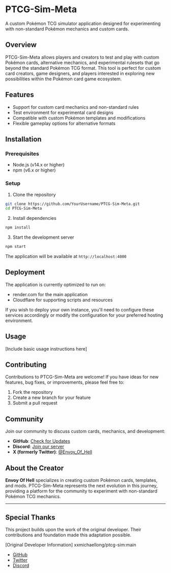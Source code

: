 # PTCG-Sim-Meta

A custom Pokémon TCG simulator application designed for experimenting with non-standard Pokémon mechanics and custom cards.

## Overview

PTCG-Sim-Meta allows players and creators to test and play with custom Pokémon cards, alternative mechanics, and experimental rulesets that go beyond the standard Pokémon TCG format. This tool is perfect for custom card creators, game designers, and players interested in exploring new possibilities within the Pokémon card game ecosystem.

## Features

- Support for custom card mechanics and non-standard rules
- Test environment for experimental card designs
- Compatible with custom Pokémon templates and modifications
- Flexible gameplay options for alternative formats

## Installation

### Prerequisites

- Node.js (v14.x or higher)
- npm (v6.x or higher)

### Setup

1. Clone the repository
```bash
git clone https://github.com/YourUsername/PTCG-Sim-Meta.git
cd PTCG-Sim-Meta
```

2. Install dependencies
```bash
npm install
```

3. Start the development server
```bash
npm start
```

The application will be available at `http://localhost:4000`

## Deployment

The application is currently optimized to run on:
- render.com for the main application
- Cloudflare for supporting scripts and resources

If you wish to deploy your own instance, you'll need to configure these services accordingly or modify the configuration for your preferred hosting environment.

## Usage

[Include basic usage instructions here]

## Contributing

Contributions to PTCG-Sim-Meta are welcome! If you have ideas for new features, bug fixes, or improvements, please feel free to:

1. Fork the repository
2. Create a new branch for your feature
3. Submit a pull request

## Community

Join our community to discuss custom cards, mechanics, and development:

- **GitHub**: [Check for Updates](https://github.com/Envoyofhell/ptcg-sim-meta)
- **Discord**: [Join our server](https://discord.gg/gehvP4cxWK)
- **X (formerly Twitter)**: [@Envoy_Of_Hell](https://twitter.com/Envoy_Of_Hell)

## About the Creator

**Envoy Of Hell** specializes in creating custom Pokémon cards, templates, and mods. PTCG-Sim-Meta represents the next evolution in this journey, providing a platform for the community to experiment with non-standard Pokémon TCG mechanics.

---

## Special Thanks

This project builds upon the work of the original developer. Their contributions and foundation made this adaptation possible.

[Original Developer Information]
xxmichaellong/ptcg-sim:main
- [GitHub](https://github.com/xxmichaellong)
- [Twitter](https://twitter.com/xxmichaellong)
- [Discord](https://discord.gg/jMfhQa38mh)



